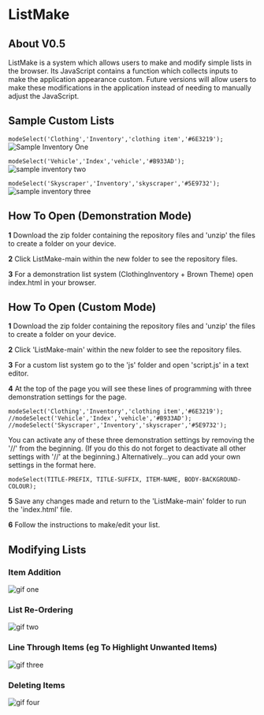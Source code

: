 # ListMake

## About V0.5

ListMake is a system which allows users to make and modify simple lists in the browser. Its JavaScript contains a function which collects inputs to make the application appearance custom. Future versions will allow users to make these modifications in the application instead of needing to manually adjust the JavaScript.

## Sample Custom Lists 

`modeSelect('Clothing','Inventory','clothing item','#6E3219');`
![Sample Inventory One](https://user-images.githubusercontent.com/123141973/217389469-d33cc38f-5bfb-458e-86ce-35b448f81afb.png)

`modeSelect('Vehicle','Index','vehicle','#B933AD');`
![sample inventory two](https://user-images.githubusercontent.com/123141973/217389901-9d4220aa-40a4-4c9d-87d0-7ea2ce5df826.png)

`modeSelect('Skyscraper','Inventory','skyscraper','#5E9732');`
![sample inventory three](https://user-images.githubusercontent.com/123141973/217391360-f66f5846-e523-4399-a495-94df32b15463.png)


## How To Open (Demonstration Mode)

**1** Download the zip folder containing the repository files and 'unzip' the files to create a folder on your device.

**2** Click ListMake-main within the new folder to see the repository files.

**3** For a demonstration list system (ClothingInventory + Brown Theme) open index.html in your browser.

## How To Open (Custom Mode)

**1** Download the zip folder containing the repository files and 'unzip' the files to create a folder on your device.

**2** Click 'ListMake-main' within the new folder to see the repository files.

**3** For a custom list system go to the 'js' folder and open 'script.js' in a text editor.

**4** At the top of the page you will see these lines of programming with three demonstration settings for the page. 

`modeSelect('Clothing','Inventory','clothing item','#6E3219');
//modeSelect('Vehicle','Index','vehicle','#B933AD');
//modeSelect('Skyscraper','Inventory','skyscraper','#5E9732');`

You can activate any of these three demonstration settings by removing the '//' from the beginning. (If you do this do not forget to deactivate all other settings with '//' at the beginning.) Alternatively...you can add your own settings in the format here.

`modeSelect(TITLE-PREFIX, TITLE-SUFFIX, ITEM-NAME, BODY-BACKGROUND-COLOUR);`

**5** Save any changes made and return to the 'ListMake-main' folder to run the 'index.html' file.

**6** Follow the instructions to make/edit your list.

## Modifying Lists

### Item Addition

![gif one](https://user-images.githubusercontent.com/123141973/217386042-c9da1fba-7f38-4988-9614-ad8db29a488b.gif)

### List Re-Ordering

![gif two](https://user-images.githubusercontent.com/123141973/217387712-47ef1b0b-0185-4c17-a56e-1f798ecab5e7.gif)

### Line Through Items (eg To Highlight Unwanted Items)

![gif three](https://user-images.githubusercontent.com/123141973/217388305-03ec8192-5d5d-453b-bbb1-a7fe286fbd9f.gif)

### Deleting Items

![gif four](https://user-images.githubusercontent.com/123141973/217389416-e81d62d0-f94c-4f05-ae02-bc9d46b16983.gif)
 
